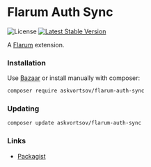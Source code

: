# Flarum Auth Sync

![License](https://img.shields.io/badge/license-MIT-blue.svg) [![Latest Stable Version](https://img.shields.io/packagist/v/askvortsov/flarum-auth-sync.svg)](https://packagist.org/packages/askvortsov/flarum-auth-sync)

A [Flarum](http://flarum.org) extension. 

### Installation

Use [Bazaar](https://discuss.flarum.org/d/5151-flagrow-bazaar-the-extension-marketplace) or install manually with composer:

```sh
composer require askvortsov/flarum-auth-sync
```

### Updating

```sh
composer update askvortsov/flarum-auth-sync
```

### Links

- [Packagist](https://packagist.org/packages/askvortsov/flarum-auth-sync)
